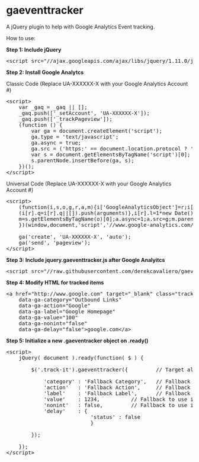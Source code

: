 gaeventtracker
==============

A jQuery plugin to help with Google Analytics Event tracking.

How to use:

<strong>Step 1: Include jQuery</strong>

<pre>
&lt;script src="//ajax.googleapis.com/ajax/libs/jquery/1.11.0/jquery.min.js"&gt;&lt;/script&gt;
</pre>

<strong>Step 2: Install Google Analytcs</strong>

Classic Code (Replace UA-XXXXXX-X with your Google Analytics Account #)
<pre>
&lt;script&gt;
	var _gaq = _gaq || [];
	_gaq.push(['_setAccount', 'UA-XXXXXX-X']);
	_gaq.push(['_trackPageview']);
	(function () {
		var ga = document.createElement('script');
		ga.type = 'text/javascript';
		ga.async = true;
		ga.src = ('https:' == document.location.protocol ? 'https://ssl' : 'http://www') + '.google-analytics.com/ga.js';
		var s = document.getElementsByTagName('script')[0];
		s.parentNode.insertBefore(ga, s);
	})();
&lt;/script&gt;
</pre>

Universal Code (Replace UA-XXXXXX-X with your Google Analytics Account #)

<pre>
&lt;script&gt;
	(function(i,s,o,g,r,a,m){i['GoogleAnalyticsObject']=r;i[r]=i[r]||function(){
	(i[r].q=i[r].q||[]).push(arguments)},i[r].l=1*new Date();a=s.createElement(o),
	m=s.getElementsByTagName(o)[0];a.async=1;a.src=g;m.parentNode.insertBefore(a,m)
	})(window,document,'script','//www.google-analytics.com/analytics.js','ga');
	
	ga('create', 'UA-XXXXXX-X', 'auto');
	ga('send', 'pageview');
&lt;/script&gt;
</pre>

<strong>Step 3: Include jquery.gaeventtracker.js after Google Analyitcs</strong>

<pre>
&lt;script src="//raw.githubusercontent.com/derekcavaliero/gaeventtracker/master/jquery.gaeventtracker.js"&gt;&lt;/script&gt;
</pre>

<strong>Step 4: Modify HTML for tracked items</strong>

<pre>
&lt;a href="http://www.google.com" target="_blank" class="track-it" 
    data-ga-category="Outbound Links" 
    data-ga-action="Google" 
    data-ga-label="Google Homepage" 
    data-ga-value="100" 
    data-ga-nonint="false" 
    data-ga-delay="false"&gt;google.com&lt;/a&gt;
</pre>

<strong>Step 5: Initialize a new .gaeventracker object on .ready()</strong>

<pre>
&lt;script&gt;
	jQuery( document ).ready(function( $ ) {
	
		$('.track-it').gaeventtracker({ 		// Target all elements with class "track-it"
		
	  		'category' : 'Fallback Category',	// Fallback to use if data-ga-category attribute isn't set
	  		'action'   : 'Fallback Action',		// Fallback to use if data-ga-action attribute isn't set
	  		'label'    : 'Fallback Label',		// Fallback to use if data-ga-label attribute isn't set
	  		'value'    : 1234,			// Fallback to use if data-ga-value attribute isn't set
	  		'nonint'   : false,			// Fallback to use if data-ga-nonint attribute isn't set
	  		'delay'    : {
	  		               'status' : false 
			               }
			               
		});	
		
	});
&lt;/script&gt;
</pre>
